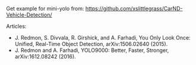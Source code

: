 Get example for mini-yolo from:  https://github.com/xslittlegrass/CarND-Vehicle-Detection/

Articles: 
- J. Redmon, S. Divvala, R. Girshick, and A. Farhadi, You Only Look Once: Unified, Real-Time Object Detection, arXiv:1506.02640 (2015).
- J. Redmon and A. Farhadi, YOLO9000: Better, Faster, Stronger, arXiv:1612.08242 (2016).
